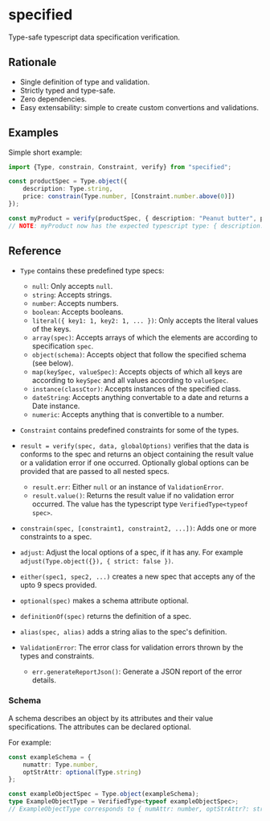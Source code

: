 # specified

Type-safe typescript data specification verification.

## Rationale

* Single definition of type and validation.
* Strictly typed and type-safe.
* Zero dependencies.
* Easy extensability: simple to create custom convertions and validations.


## Examples

Simple short example:

```typescript
import {Type, constrain, Constraint, verify} from "specified";

const productSpec = Type.object({
    description: Type.string,
    price: constrain(Type.number, [Constraint.number.above(0)])
});

const myProduct = verify(productSpec, { description: "Peanut butter", price: 3.50 }).value();
// NOTE: myProduct now has the expected typescript type: { description: string, price: number }
```


## Reference

* `Type` contains these predefined type specs:
	 - `null`: Only accepts `null`.
	 - `string`: Accepts strings.
	 - `number`: Accepts numbers.
	 - `boolean`: Accepts booleans.
	 - `literal({ key1: 1, key2: 1, ... })`: Only accepts the literal values of the keys.
	 - `array(spec)`: Accepts arrays of which the elements are according to specification `spec`.
	 - `object(schema)`: Accepts object that follow the specified schema (see below).
	 - `map(keySpec, valueSpec)`: Accepts objects of which all keys are according to `keySpec` and all values according to `valueSpec`.
	 - `instance(classCtor)`: Accepts instances of the specified class.
	 - `dateString`: Accepts anything convertable to a date and returns a Date instance.
	 - `numeric`: Accepts anything that is convertible to a number.

* `Constraint` contains predefined constraints for some of the types.

* `result = verify(spec, data, globalOptions)` verifies that the data is conforms to the spec and returns an object containing the result value or a validation error if one occurred. Optionally global options can be provided that are passed to all nested specs.
	 - `result.err`: Either `null` or an instance of `ValidationError`.
	 - `result.value()`: Returns the result value if no validation error occurred. The value has the typescript type `VerifiedType<typeof spec>`.
* `constrain(spec, [constraint1, constraint2, ...])`: Adds one or more constraints to a spec.
* `adjust`: Adjust the local options of a spec, if it has any. For example `adjust(Type.object({}), { strict: false })`.
* `either(spec1, spec2, ...)` creates a new spec that accepts any of the upto 9 specs provided.
* `optional(spec)` makes a schema attribute optional.
* `definitionOf(spec)` returns the definition of a spec.
* `alias(spec, alias)` adds a string alias to the spec's definition.

* `ValidationError`: The error class for validation errors thrown by the types and constraints.
	 - `err.generateReportJson()`: Generate a JSON report of the error details.

### Schema

A schema describes an object by its attributes and their value specifications. The attributes can be declared optional.

For example:
```typescript
const exampleSchema = {
    numattr: Type.number,
    optStrAttr: optional(Type.string)
};

const exampleObjectSpec = Type.object(exampleSchema);
type ExampleObjectType = VerifiedType<typeof exampleObjectSpec>;
// ExampleObjectType corresponds to { numAttr: number, optStrAttr?: string }
```

